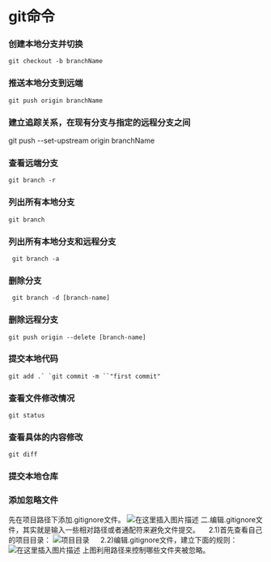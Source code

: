 # git命令

### 创建本地分支并切换

```
git checkout -b branchName
```

### 推送本地分支到远端

```
git push origin branchName
```

### 建立追踪关系，在现有分支与指定的远程分支之间

git push --set-upstream origin branchName

### 查看远端分支

```
git branch -r
```

### 列出所有本地分支

```
git branch
```

### 列出所有本地分支和远程分支

```
 git branch -a
```

### 删除分支

```
 git branch -d [branch-name]
```

### 删除远程分支

```
git push origin --delete [branch-name]
```

### 提交本地代码

```
git add .` `git commit -m ``"first commit"
```

### 查看文件修改情况

```
git status
```

### 查看具体的内容修改

```
git diff
```

### 提交本地仓库



### 添加忽略文件

先在项目路径下添加.gitignore文件。
![在这里插入图片描述](https://img-blog.csdnimg.cn/2018110714531858.png?x-oss-process=image/watermark,type_ZmFuZ3poZW5naGVpdGk,shadow_10,text_aHR0cHM6Ly9ibG9nLmNzZG4ubmV0L2E3NDg0NDg2NjA=,size_16,color_FFFFFF,t_70)
二.编辑.gitignore文件，其实就是输入一些相对路径或者通配符来避免文件提交。
　2.1)首先查看自己的项目目录：
![项目目录](https://img-blog.csdnimg.cn/20181107150322228.png?x-oss-process=image/watermark,type_ZmFuZ3poZW5naGVpdGk,shadow_10,text_aHR0cHM6Ly9ibG9nLmNzZG4ubmV0L2E3NDg0NDg2NjA=,size_16,color_FFFFFF,t_70)
　 2.2)编辑.gitignore文件，建立下面的规则：
![在这里插入图片描述](https://img-blog.csdnimg.cn/20181107150202339.png)
上图利用路径来控制哪些文件夹被忽略。